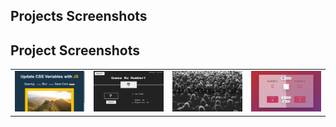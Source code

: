 ## Projects Screenshots

<!-- Screenshot Grid will be inserted here -->
## Project Screenshots

<table>
<tr>
<td>
<img src='screenshots/css-variables.png' alt='Screenshot' width='200'/>
</td>
<td>
<img src='screenshots/guess-the-number.png' alt='Screenshot' width='200'/>
</td>
<td>
<img src='screenshots/javascript-drum-kit.png' alt='Screenshot' width='200'/>
</td>
<td>
<img src='screenshots/pig-game.png' alt='Screenshot' width='200'/>
</td>
</tr>
</table>

